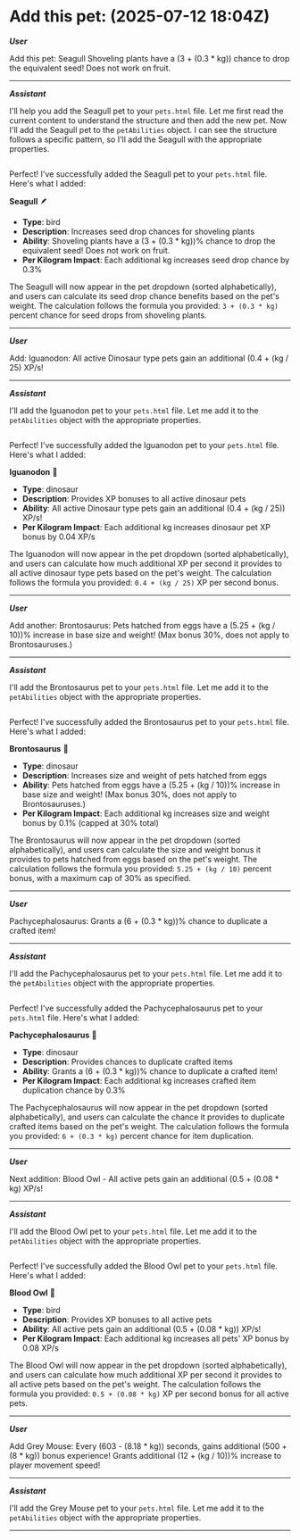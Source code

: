 <!-- Generated by SpecStory -->

# Add this pet: (2025-07-12 18:04Z)

_**User**_

Add this pet:
Seagull		Shoveling plants have a (3 + (0.3 * kg)) chance to drop the equivalent seed! Does not work on fruit.

---

_**Assistant**_

I'll help you add the Seagull pet to your `pets.html` file. Let me first read the current content to understand the structure and then add the new pet. Now I'll add the Seagull pet to the `petAbilities` object. I can see the structure follows a specific pattern, so I'll add the Seagull with the appropriate properties. 
```

```
Perfect! I've successfully added the Seagull pet to your `pets.html` file. Here's what I added:

**Seagull** 🪶
- **Type**: bird
- **Description**: Increases seed drop chances for shoveling plants
- **Ability**: Shoveling plants have a (3 + (0.3 * kg))% chance to drop the equivalent seed! Does not work on fruit.
- **Per Kilogram Impact**: Each additional kg increases seed drop chance by 0.3%

The Seagull will now appear in the pet dropdown (sorted alphabetically), and users can calculate its seed drop chance benefits based on the pet's weight. The calculation follows the formula you provided: `3 + (0.3 * kg)` percent chance for seed drops from shoveling plants.

---

_**User**_

Add:
Iguanodon: All active Dinosaur type pets gain an additional (0.4 + (kg / 25) XP/s!

---

_**Assistant**_

I'll add the Iguanodon pet to your `pets.html` file. Let me add it to the `petAbilities` object with the appropriate properties. 
```

```
Perfect! I've successfully added the Iguanodon pet to your `pets.html` file. Here's what I added:

**Iguanodon** 🦕
- **Type**: dinosaur
- **Description**: Provides XP bonuses to all active dinosaur pets
- **Ability**: All active Dinosaur type pets gain an additional (0.4 + (kg / 25)) XP/s!
- **Per Kilogram Impact**: Each additional kg increases dinosaur pet XP bonus by 0.04 XP/s

The Iguanodon will now appear in the pet dropdown (sorted alphabetically), and users can calculate how much additional XP per second it provides to all active dinosaur type pets based on the pet's weight. The calculation follows the formula you provided: `0.4 + (kg / 25)` XP per second bonus.

---

_**User**_

Add another:
Brontosaurus: Pets hatched from eggs have a (5.25 + (kg / 10))% increase in base size and weight! (Max bonus 30%, does not apply to Brontosauruses.)

---

_**Assistant**_

I'll add the Brontosaurus pet to your `pets.html` file. Let me add it to the `petAbilities` object with the appropriate properties. 
```

```
Perfect! I've successfully added the Brontosaurus pet to your `pets.html` file. Here's what I added:

**Brontosaurus** 🦴
- **Type**: dinosaur
- **Description**: Increases size and weight of pets hatched from eggs
- **Ability**: Pets hatched from eggs have a (5.25 + (kg / 10))% increase in base size and weight! (Max bonus 30%, does not apply to Brontosauruses.)
- **Per Kilogram Impact**: Each additional kg increases size and weight bonus by 0.1% (capped at 30% total)

The Brontosaurus will now appear in the pet dropdown (sorted alphabetically), and users can calculate the size and weight bonus it provides to pets hatched from eggs based on the pet's weight. The calculation follows the formula you provided: `5.25 + (kg / 10)` percent bonus, with a maximum cap of 30% as specified.

---

_**User**_

Pachycephalosaurus: Grants a (6 + (0.3 * kg))% chance to duplicate a crafted item!

---

_**Assistant**_

I'll add the Pachycephalosaurus pet to your `pets.html` file. Let me add it to the `petAbilities` object with the appropriate properties. 
```

```
Perfect! I've successfully added the Pachycephalosaurus pet to your `pets.html` file. Here's what I added:

**Pachycephalosaurus** 🦕
- **Type**: dinosaur
- **Description**: Provides chances to duplicate crafted items
- **Ability**: Grants a (6 + (0.3 * kg))% chance to duplicate a crafted item!
- **Per Kilogram Impact**: Each additional kg increases crafted item duplication chance by 0.3%

The Pachycephalosaurus will now appear in the pet dropdown (sorted alphabetically), and users can calculate the chance it provides to duplicate crafted items based on the pet's weight. The calculation follows the formula you provided: `6 + (0.3 * kg)` percent chance for item duplication.

---

_**User**_

Next addition:
Blood Owl - All active pets gain an additional (0.5 + (0.08 * kg) XP/s!

---

_**Assistant**_

I'll add the Blood Owl pet to your `pets.html` file. Let me add it to the `petAbilities` object with the appropriate properties. 
```

```
Perfect! I've successfully added the Blood Owl pet to your `pets.html` file. Here's what I added:

**Blood Owl** 🦉
- **Type**: bird
- **Description**: Provides XP bonuses to all active pets
- **Ability**: All active pets gain an additional (0.5 + (0.08 * kg)) XP/s!
- **Per Kilogram Impact**: Each additional kg increases all pets' XP bonus by 0.08 XP/s

The Blood Owl will now appear in the pet dropdown (sorted alphabetically), and users can calculate how much additional XP per second it provides to all active pets based on the pet's weight. The calculation follows the formula you provided: `0.5 + (0.08 * kg)` XP per second bonus for all active pets.

---

_**User**_

Add Grey Mouse: Every (603 - (8.18 * kg)) seconds, gains additional (500 + (8 * kg)) bonus experience!	Grants additional (12 + (kg / 10))% increase to player movement speed!

---

_**Assistant**_

I'll add the Grey Mouse pet to your `pets.html` file. Let me add it to the `petAbilities` object with the appropriate properties. 

---

